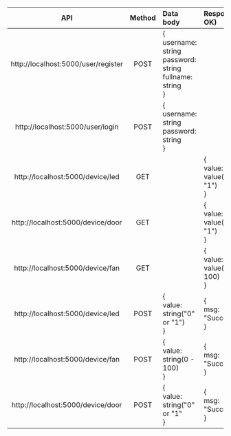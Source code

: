 
| API | Method | Data body | Response (If OK) | Description |
| :-: | :-: | :-| :- | :- |
| http://localhost:5000/user/register| POST | {<br>username: string <br> password: string <br> fullname: string<br>} | | User register |
| http://localhost:5000/user/login | POST | {<br>username: string <br> password: string<br>} | | User login
| http://localhost:5000/device/led | GET | | {<br>value: led's value("0" \| "1")<br>} | Get led's value |
| http://localhost:5000/device/door | GET | | {<br>value: door's value("0" \| "1")<br>} | Get door's value |
| http://localhost:5000/device/fan | GET | | {<br>value: fan's value(0 - 100)<br>} | Get fan speed 
| http://localhost:5000/device/led | POST | {<br>value: string("0" or "1")<br>} | {<br>msg: "Succesfully"<br>} | Send data from client to turn on/off the led |
| http://localhost:5000/device/fan | POST | {<br>value: string(0 - 100)<br>} | {<br>msg: "Succesfully"<br>} | Send data from client to adjust fan speed  |
| http://localhost:5000/device/door | POST | {<br>value: string("0" or "1"<br>} | {<br>msg: "Succesfully"<br>} | Send data from client to open/close the door |